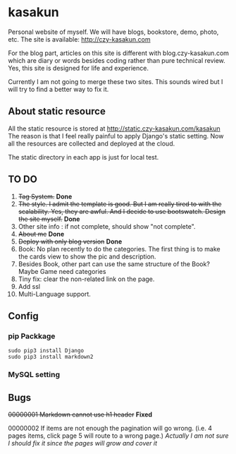 # kasakun

Personal website of myself. We will have blogs, bookstore, demo, photo, etc.
The site is available: http://czy-kasakun.com

For the blog part, articles on this site is different with blog.czy-kasakun.com
which are diary or words besides coding rather than pure technical review. Yes,
this site is designed for life and experience.

Currently I am not going to merge these two sites. This sounds wired but I will
try to find a better way to fix it.

## About static resource

All the static resource is stored at http://static.czy-kasakun.com/kasakun
The reason is that I feel really painful to apply Django's static setting.
Now all the resources are collected and deployed at the cloud.

The static directory in each app is just for local test.

## TO DO

1. ~~Tag System.~~ **Done**
2. ~~The style. I admit the template is good. But I am really tired to with 
the scalability. Yes, they are awful. And I decide to use bootswatch.
Design the site myself.~~ **Done**
3. Other site info : if not complete, should show "not complete".
4. ~~About me~~ **Done**
5. ~~Deploy with only blog version~~ **Done**
6. Book: No plan recently to do the categories. The first thing is to make
the cards view to show the pic and description.
7. Besides Book, other part can use the same structure of the Book?
Maybe Game need categories
8. Tiny fix: clear the non-related link on the page.
9. Add ssl
10. Multi-Language support.

## Config

### pip Packkage

```
sudo pip3 install Django
sudo pip3 install markdown2
```

### MySQL setting

## Bugs

~~00000001 Markdown cannot use h1 header~~  **Fixed**

00000002 If items are not enough the pagination will go wrong.
(i.e. 4 pages items, click page 5 will route to a wrong page.)
*Actually I am not sure I should fix it since the pages will grow and cover it*